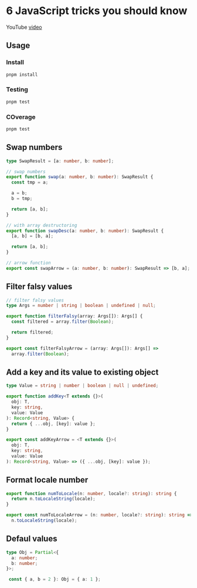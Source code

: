 # 6 JavaScript tricks you should know

YouTube [video](https://www.youtube.com/watch?v=UC1_ydr6Br4)

## Usage

### Install

```sh
pnpm install
```

### Testing

```sh
pnpm test
```

### COverage

```sh
pnpm test
```



## Swap numbers

```ts
type SwapResult = [a: number, b: number];

// swap numbers
export function swap(a: number, b: number): SwapResult {
  const tmp = a;

  a = b;
  b = tmp;

  return [a, b];
}

// with array destructoring
export function swapDesc(a: number, b: number): SwapResult {
  [a, b] = [b, a];

  return [a, b];
}

// arrow function
export const swapArrow = (a: number, b: number): SwapResult => [b, a];
```

## Filter falsy values

```ts
// filter falsy values
type Args = number | string | boolean | undefined | null;

export function filterFalsy(array: Args[]): Args[] {
  const filtered = array.filter(Boolean);

  return filtered;
}

export const filterFalsyArrow = (array: Args[]): Args[] =>
  array.filter(Boolean);
```

## Add a key and its value to existing object

```ts
type Value = string | number | boolean | null | undefined;

export function addKey<T extends {}>(
  obj: T,
  key: string,
  value: Value
): Record<string, Value> {
  return { ...obj, [key]: value };
}

export const addKeyArrow = <T extends {}>(
  obj: T,
  key: string,
  value: Value
): Record<string, Value> => ({ ...obj, [key]: value });
```

## Format locale number

```ts
export function numToLocale(n: number, locale?: string): string {
  return n.toLocaleString(locale);
}

export const numToLocaleArrow = (n: number, locale?: string): string =>
  n.toLocaleString(locale);
```

## Defaul values

```ts
type Obj = Partial<{
  a: number;
  b: number;
}>;

 const { a, b = 2 }: Obj = { a: 1 };
```